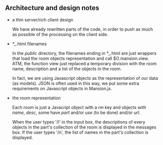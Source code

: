Architecture and design notes
-----------------------------

- a thin server/rich client design

	We have already rewritten parts of the code, in order to push
as much as possible of the processing on the client side. 


- *_.html filenames

	In the *public* directory, the filenames ending in *_.html are
just wrappers that load the room objects representation and call
$().mansion.view. ATM, the function view just replaced a temporary
division with the room name, description and a list of the objects
in the room. 

	In fact, we are using Javascript objects as the representation of
our data (as models). JSON is often used in this way, we put some
extra requirements on Javascript objects in Mansion.js. 

- the room representation

	Each room is just a Javacript object with a *rm* key and objects
with *name*, *desc*, some have *part* and/or *use* (to be done) and/or
*url*. 

	When the user types '/l' in the input box, the descriptions of every
objects in the part's collection of the room is displayed in the messages box. 
If the user types '/n', the list of names in the part's collection is displayed.

